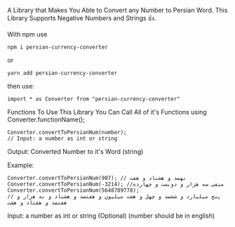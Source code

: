 A Library that Makes You Able to Convert any Number to Persian Word. This Library Supports Negative Numbers and Strings :+1:.


With npm
use
```
npm i persian-currency-converter
```
or
```
yarn add persian-currency-converter
```
then use:

```
import * as Converter from "persian-currency-converter"
```

Functions
To Use This Library You Can Call All of it's Functions using Converter.functionName();
```
Converter.convertToPersianNum(number);
// Input: a number as int or string
```


Output: Converted Number to it's Word (string)

Example:
```
Converter.convertToPersianNum(987); // نهصد و هشتاد و هفت
Converter.convertToPersianNum(-3214); //منفی سه هزار و دویست و چهارده
Converter.convertToPersianNum(5648789778); 
// پنج میلیارد و ششصد و چهل و هشت میلیون و هفتصد و هشتاد و نه هزار و هفتصد و هفتاد و هشت
```

Input: a number as int or string (Optional) (number should be in english)
